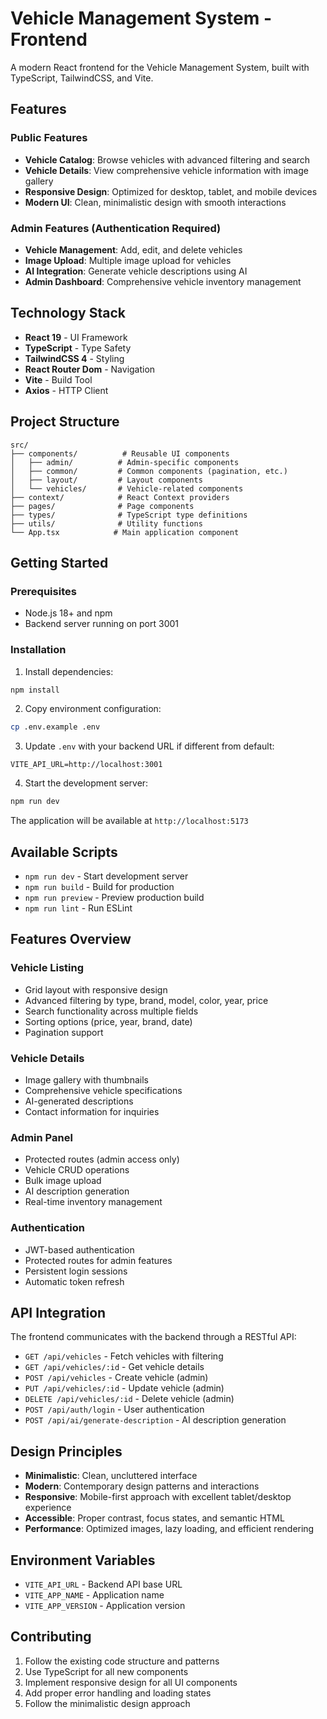 # Vehicle Management System - Frontend

A modern React frontend for the Vehicle Management System, built with TypeScript, TailwindCSS, and Vite.

## Features

### Public Features
- **Vehicle Catalog**: Browse vehicles with advanced filtering and search
- **Vehicle Details**: View comprehensive vehicle information with image gallery
- **Responsive Design**: Optimized for desktop, tablet, and mobile devices
- **Modern UI**: Clean, minimalistic design with smooth interactions

### Admin Features (Authentication Required)
- **Vehicle Management**: Add, edit, and delete vehicles
- **Image Upload**: Multiple image upload for vehicles
- **AI Integration**: Generate vehicle descriptions using AI
- **Admin Dashboard**: Comprehensive vehicle inventory management

## Technology Stack

- **React 19** - UI Framework
- **TypeScript** - Type Safety
- **TailwindCSS 4** - Styling
- **React Router Dom** - Navigation
- **Vite** - Build Tool
- **Axios** - HTTP Client

## Project Structure

```
src/
├── components/          # Reusable UI components
│   ├── admin/          # Admin-specific components
│   ├── common/         # Common components (pagination, etc.)
│   ├── layout/         # Layout components
│   └── vehicles/       # Vehicle-related components
├── context/            # React Context providers
├── pages/              # Page components
├── types/              # TypeScript type definitions
├── utils/              # Utility functions
└── App.tsx            # Main application component
```

## Getting Started

### Prerequisites
- Node.js 18+ and npm
- Backend server running on port 3001

### Installation

1. Install dependencies:
```bash
npm install
```

2. Copy environment configuration:
```bash
cp .env.example .env
```

3. Update `.env` with your backend URL if different from default:
```env
VITE_API_URL=http://localhost:3001
```

4. Start the development server:
```bash
npm run dev
```

The application will be available at `http://localhost:5173`

## Available Scripts

- `npm run dev` - Start development server
- `npm run build` - Build for production
- `npm run preview` - Preview production build
- `npm run lint` - Run ESLint

## Features Overview

### Vehicle Listing
- Grid layout with responsive design
- Advanced filtering by type, brand, model, color, year, price
- Search functionality across multiple fields
- Sorting options (price, year, brand, date)
- Pagination support

### Vehicle Details
- Image gallery with thumbnails
- Comprehensive vehicle specifications
- AI-generated descriptions
- Contact information for inquiries

### Admin Panel
- Protected routes (admin access only)
- Vehicle CRUD operations
- Bulk image upload
- AI description generation
- Real-time inventory management

### Authentication
- JWT-based authentication
- Protected routes for admin features
- Persistent login sessions
- Automatic token refresh

## API Integration

The frontend communicates with the backend through a RESTful API:

- `GET /api/vehicles` - Fetch vehicles with filtering
- `GET /api/vehicles/:id` - Get vehicle details
- `POST /api/vehicles` - Create vehicle (admin)
- `PUT /api/vehicles/:id` - Update vehicle (admin)
- `DELETE /api/vehicles/:id` - Delete vehicle (admin)
- `POST /api/auth/login` - User authentication
- `POST /api/ai/generate-description` - AI description generation

## Design Principles

- **Minimalistic**: Clean, uncluttered interface
- **Modern**: Contemporary design patterns and interactions
- **Responsive**: Mobile-first approach with excellent tablet/desktop experience
- **Accessible**: Proper contrast, focus states, and semantic HTML
- **Performance**: Optimized images, lazy loading, and efficient rendering

## Environment Variables

- `VITE_API_URL` - Backend API base URL
- `VITE_APP_NAME` - Application name
- `VITE_APP_VERSION` - Application version

## Contributing

1. Follow the existing code structure and patterns
2. Use TypeScript for all new components
3. Implement responsive design for all UI components
4. Add proper error handling and loading states
5. Follow the minimalistic design approach
